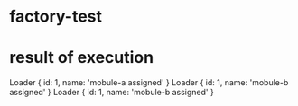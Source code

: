 # factory-test

# result of execution

Loader { id: 1, name: 'mobule-a assigned' }
Loader { id: 1, name: 'mobule-b assigned' }
Loader { id: 1, name: 'mobule-b assigned' }
